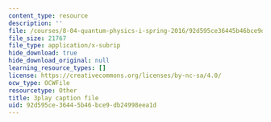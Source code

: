 ```yaml
---
content_type: resource
description: ''
file: /courses/8-04-quantum-physics-i-spring-2016/92d595ce36445b46bce9db24998eea1d_Y6Ma-zn4Olk.vtt
file_size: 21767
file_type: application/x-subrip
hide_download: true
hide_download_original: null
learning_resource_types: []
license: https://creativecommons.org/licenses/by-nc-sa/4.0/
ocw_type: OCWFile
resourcetype: Other
title: 3play caption file
uid: 92d595ce-3644-5b46-bce9-db24998eea1d
---
```

